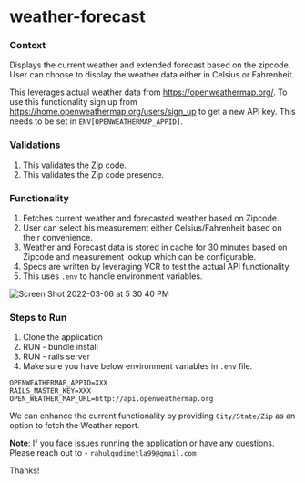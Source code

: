 # weather-forecast

### Context
Displays the current weather and extended forecast based on the zipcode. User can choose to display the weather data either in Celsius or Fahrenheit. 

This leverages actual weather data from https://openweathermap.org/. To use this functionality sign up from https://home.openweathermap.org/users/sign_up to get a new API key. This needs to be set in 
`ENV[OPENWEATHERMAP_APPID]`.


### Validations
1. This validates the Zip code.
2. This validates the Zip code presence.

### Functionality
1. Fetches current weather and forecasted weather based on Zipcode.
2. User can select his measurement either Celsius/Fahrenheit based on their convenience.
3. Weather and Forecast data is stored in cache for 30 minutes based on Zipcode and measurement lookup which can be configurable.
4. Specs are written by leveraging VCR to test the actual API functionality.
5. This uses `.env` to handle environment variables.

![Screen Shot 2022-03-06 at 5 30 40 PM](https://user-images.githubusercontent.com/8624234/156944959-3da9cb6c-ff71-4fcc-8be5-b52fa1ba0652.png)



### Steps to Run
1. Clone the application
2. RUN - bundle install
3. RUN - rails server
4. Make sure you have below environment variables in `.env` file.

```RAILS_ENV=development
OPENWEATHERMAP_APPID=XXX
RAILS_MASTER_KEY=XXX
OPEN_WEATHER_MAP_URL=http://api.openweathermap.org
```

We can enhance the current functionality by providing `City/State/Zip` as an option to fetch the Weather report.

**Note**: If you face issues running the application or have any questions. Please reach out to - `rahulgudimetla99@gmail.com`

Thanks!
